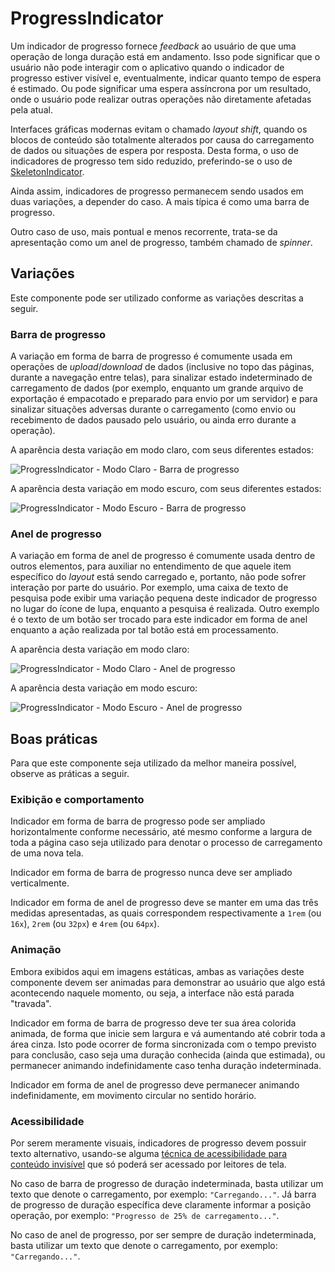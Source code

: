 # ProgressIndicator

Um indicador de progresso fornece _feedback_ ao usuário de que uma operação de longa duração está em andamento. Isso pode significar que o usuário não pode interagir com o aplicativo quando o indicador de progresso estiver visível e, eventualmente, indicar quanto tempo de espera é estimado. Ou pode significar uma espera assíncrona por um resultado, onde o usuário pode realizar outras operações não diretamente afetadas pela atual.

Interfaces gráficas modernas evitam o chamado _layout shift_, quando os blocos de conteúdo são totalmente alterados por causa do carregamento de dados ou situações de espera por resposta. Desta forma, o uso de indicadores de progresso tem sido reduzido, preferindo-se o uso de [SkeletonIndicator](./skeleton-indicator.md).

Ainda assim, indicadores de progresso permanecem sendo usados em duas variações, a depender do caso. A mais típica é como uma barra de progresso.

<LinkToCpsElements name="progress" />

Outro caso de uso, mais pontual e menos recorrente, trata-se da apresentação como um anel de progresso, também chamado de _spinner_.

<LinkToCpsElements name="spinner" />

## Variações

Este componente pode ser utilizado conforme as variações descritas a seguir.

### Barra de progresso

A variação em forma de barra de progresso é comumente usada em operações de _upload_/_download_ de dados (inclusive no topo das páginas, durante a navegação entre telas), para sinalizar estado indeterminado de carregamento de dados (por exemplo, enquanto um grande arquivo de exportação é empacotado e preparado para envio por um servidor) e para sinalizar situações adversas durante o carregamento (como envio ou recebimento de dados pausado pelo usuário, ou ainda erro durante a operação).

A aparência desta variação em modo claro, com seus diferentes estados:

![ProgressIndicator - Modo Claro - Barra de progresso](~@source/assets/images/component-progressindicator-light-bar.png)

A aparência desta variação em modo escuro, com seus diferentes estados:

![ProgressIndicator - Modo Escuro - Barra de progresso](~@source/assets/images/component-progressindicator-dark-bar.png)

### Anel de progresso

A variação em forma de anel de progresso é comumente usada dentro de outros elementos, para auxiliar no entendimento de que aquele item específico do _layout_ está sendo carregado e, portanto, não pode sofrer interação por parte do usuário. Por exemplo, uma caixa de texto de pesquisa pode exibir uma variação pequena deste indicador de progresso no lugar do ícone de lupa, enquanto a pesquisa é realizada. Outro exemplo é o texto de um botão ser trocado para este indicador em forma de anel enquanto a ação realizada por tal botão está em processamento.

A aparência desta variação em modo claro:

![ProgressIndicator - Modo Claro - Anel de progresso](~@source/assets/images/component-progressindicator-light-ring.png)

A aparência desta variação em modo escuro:

![ProgressIndicator - Modo Escuro - Anel de progresso](~@source/assets/images/component-progressindicator-dark-ring.png)

## Boas práticas

Para que este componente seja utilizado da melhor maneira possível, observe as práticas a seguir.

### Exibição e comportamento

Indicador em forma de barra de progresso pode ser ampliado horizontalmente conforme necessário, até mesmo conforme a largura de toda a página caso seja utilizado para denotar o processo de carregamento de uma nova tela.

Indicador em forma de barra de progresso nunca deve ser ampliado verticalmente.

Indicador em forma de anel de progresso deve se manter em uma das três medidas apresentadas, as quais correspondem respectivamente a `1rem` (ou `16x`), `2rem` (ou `32px`) e `4rem` (ou `64px`).

### Animação

Embora exibidos aqui em imagens estáticas, ambas as variações deste componente devem ser animadas para demonstrar ao usuário que algo está acontecendo naquele momento, ou seja, a interface não está parada "travada".

Indicador em forma de barra de progresso deve ter sua área colorida animada, de forma que inicie sem largura e vá aumentando até cobrir toda a área cinza. Isto pode ocorrer de forma sincronizada com o tempo previsto para conclusão, caso seja uma duração conhecida (ainda que estimada), ou permanecer animando indefinidamente caso tenha duração indeterminada.

Indicador em forma de anel de progresso deve permanecer animando indefinidamente, em movimento circular no sentido horário.

### Acessibilidade

Por serem meramente visuais, indicadores de progresso devem possuir texto alternativo, usando-se alguma [técnica de acessibilidade para conteúdo invisível](https://webaim.org/techniques/css/invisiblecontent/) que só poderá ser acessado por leitores de tela.

No caso de barra de progresso de duração indeterminada, basta utilizar um texto que denote o carregamento, por exemplo: `"Carregando..."`. Já barra de progresso de duração específica deve claramente informar a posição operação, por exemplo: `"Progresso de 25% de carregamento..."`.

No caso de anel de progresso, por ser sempre de duração indeterminada, basta utilizar um texto que denote o carregamento, por exemplo: `"Carregando..."`.
